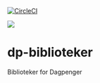 [![CircleCI](https://circleci.com/gh/navikt/dp-biblioteker.svg?style=svg)](https://circleci.com/gh/navikt/dp-biblioteker)

[![](https://jitpack.io/v/navikt/dp-biblioteker.svg)](https://jitpack.io/#navikt/dp-biblioteker)

# dp-biblioteker
Biblioteker for Dagpenger 

